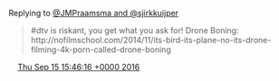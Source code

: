 Replying to [@JMPraamsma and @sjirkkuijper](https://twitter.com/JMPraamsma/status/776436953696919552)

> \#dtv is riskant, you get what you ask for\! Drone Boning: http://nofilmschool\.com/2014/11/its\-bird\-its\-plane\-no\-its\-drone\-filming\-4k\-porn\-called\-drone\-boning

<img src="../../media/tweet.ico" width="12" /> [Thu Sep 15 15:46:16 +0000 2016](https://twitter.com/DromerDenker/status/776447049197912065)
